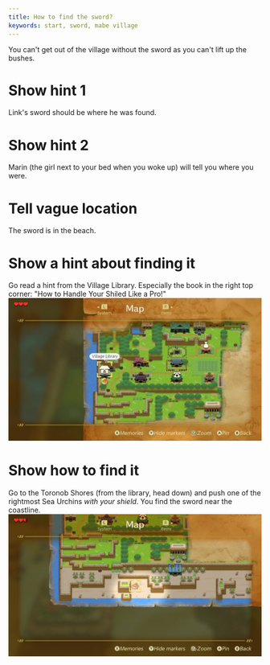 ```yaml
---
title: How to find the sword?
keywords: start, sword, mabe village
---
```


You can't get out of the village without the sword as you can't lift up the bushes.

# Show hint 1
Link's sword should be where he was found.

# Show hint 2
Marin (the girl next to your bed when you woke up) will tell you where you were.

# Tell vague location
The sword is in the beach.

# Show a hint about finding it
Go read a hint from the Village Library. Especially the book in the right top corner: "How to Handle Your Shiled Like a Pro!"
![Village Library](village_library.jpeg)

# Show how to find it
Go to the Toronob Shores (from the library, head down) and push one of the rightmost Sea Urchins *with your shield*. You find the sword near the coastline.
![Sword location](sword_location.jpeg)
